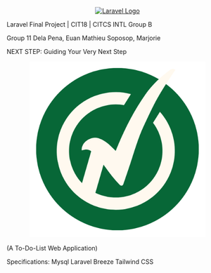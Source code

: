 <p align="center"><a href="https://laravel.com" target="_blank"><img src="https://raw.githubusercontent.com/laravel/art/master/logo-lockup/5%20SVG/2%20CMYK/1%20Full%20Color/laravel-logolockup-cmyk-red.svg" width="400" alt="Laravel Logo"></a></p>

Laravel Final Project | CIT18 | CITCS INTL Group B

Group 11
Dela Pena, Euan Mathieu
Soposop, Marjorie

NEXT STEP: Guiding Your Very Next Step

<p align="center"><a href="https://github.com/Marshhh2022/Next-Step-To-do-List-Web-Application.git" target="_blank"><img src="public/images/logo.png" width="400" alt="Laravel Logo"></a></p>

(A To-Do-List Web Application)

Specifications:
Mysql
Laravel Breeze
Tailwind CSS